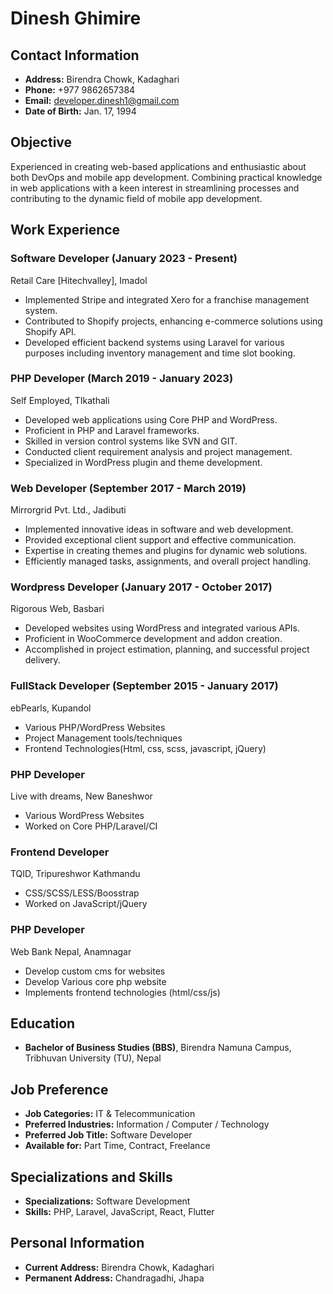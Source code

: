 # Dinesh Ghimire

## Contact Information
- **Address:** Birendra Chowk, Kadaghari
- **Phone:** +977 9862657384
- **Email:** developer.dinesh1@gmail.com
- **Date of Birth:** Jan. 17, 1994

## Objective
Experienced in creating web-based applications and enthusiastic about both DevOps and mobile app development. Combining practical knowledge in web applications with a keen interest in streamlining processes and contributing to the dynamic field of mobile app development.

## Work Experience

### Software Developer (January 2023 - Present)
Retail Care [Hitechvalley], Imadol
- Implemented Stripe and integrated Xero for a franchise management system.
- Contributed to Shopify projects, enhancing e-commerce solutions using Shopify API.
- Developed efficient backend systems using Laravel for various purposes including inventory management and time slot booking.

### PHP Developer (March 2019 - January 2023)
Self Employed, TIkathali
- Developed web applications using Core PHP and WordPress.
- Proficient in PHP and Laravel frameworks.
- Skilled in version control systems like SVN and GIT.
- Conducted client requirement analysis and project management.
- Specialized in WordPress plugin and theme development.

### Web Developer (September 2017 - March 2019)
Mirrorgrid Pvt. Ltd., Jadibuti
- Implemented innovative ideas in software and web development.
- Provided exceptional client support and effective communication.
- Expertise in creating themes and plugins for dynamic web solutions.
- Efficiently managed tasks, assignments, and overall project handling.

### Wordpress Developer (January 2017 - October 2017)
Rigorous Web, Basbari
- Developed websites using WordPress and integrated various APIs.
- Proficient in WooCommerce development and addon creation.
- Accomplished in project estimation, planning, and successful project delivery.

### FullStack Developer (September 2015 - January 2017)
ebPearls, Kupandol
- Various PHP/WordPress Websites
- Project Management tools/techniques
- Frontend Technologies(Html, css, scss, javascript, jQuery)

### PHP Developer
Live with dreams, New Baneshwor
- Various WordPress Websites
- Worked on Core PHP/Laravel/CI

### Frontend Developer
TQID, Tripureshwor Kathmandu
- CSS/SCSS/LESS/Boosstrap
- Worked on JavaScript/jQuery

### PHP Developer
Web Bank Nepal, Anamnagar
- Develop custom cms for websites
- Develop Various core php website
- Implements frontend technologies (html/css/js)

## Education
- **Bachelor of Business Studies (BBS)**, Birendra Namuna Campus, Tribhuvan University (TU), Nepal 

## Job Preference
- **Job Categories:** IT & Telecommunication
- **Preferred Industries:** Information / Computer / Technology
- **Preferred Job Title:** Software Developer
- **Available for:** Part Time, Contract, Freelance

## Specializations and Skills
- **Specializations:** Software Development
- **Skills:** PHP, Laravel, JavaScript, React, Flutter

## Personal Information
- **Current Address:** Birendra Chowk, Kadaghari
- **Permanent Address:** Chandragadhi, Jhapa
